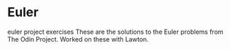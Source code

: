 Euler
=====

euler project exercises
These are the solutions to the Euler problems from The Odin Project.  Worked on these with Lawton.
